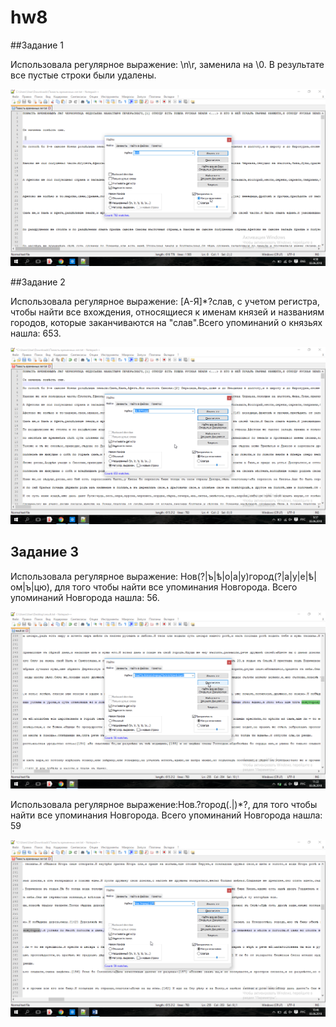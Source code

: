 # hw8

##Задание 1

Использовала регулярное выражение: \n\r, заменила на \0. В результате все пустые строки были удалены.

![](https://github.com/MahastiAkrami/hw8/blob/master/A.png)

##Задание 2

Использовала регулярное выражение: [А-Я]*?слав, с учетом регистра, чтобы найти все вхождения, относящиеся к именам князей и названиям городов, которые заканчиваются на "слав".Всего упоминаний о князьях нашла: 653.

![](https://github.com/MahastiAkrami/hw8/blob/master/%D0%91%D0%91.png)

## Задание 3

Использовала регулярное выражение: Нов(?|ъ|ѣ|о|а|у)город(?|а|у|е|ѣ|ом|ъ|цю), для того чтобы найти все упоминания Новгорода. Всего упоминаний Новгорода нашла: 56.

![](https://github.com/MahastiAkrami/hw8/blob/master/%D0%98%D0%98.png)

Использовала регулярное выражение:Нов.?город(.|)*?, для того чтобы найти все упоминания Новгорода. Всего упоминаний Новгорода нашла: 59

![](https://github.com/MahastiAkrami/hw8/blob/master/%D0%92%D0%92.png)
